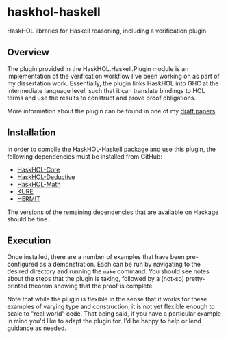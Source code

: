 # haskhol-haskell
HaskHOL libraries for Haskell reasoning, including a verification plugin.

## Overview
The plugin provided in the HaskHOL.Haskell.Plugin module is an implementation of the verification workflow I've been working on as part of my dissertation work.
Essentially, the plugin links HaskHOL into GHC at the intermediate language level, such that it can translate bindings to HOL terms and use the results to construct and prove proof obligations.

More information about the plugin can be found in one of my [draft papers](http://ecaustin.github.io/haskhol/papers/proof_plugin.pdf).

## Installation
In order to compile the HaskHOL-Haskell package and use this plugin, the following dependencies must be installed from GitHub:

* [HaskHOL-Core](../../../haskhol-core)
* [HaskHOL-Deductive](../../../haskhol-deductive)
* [HaskHOL-Math](../../../haskhol-math)
* [KURE](../../../../ku-fpg/kure)
* [HERMIT](../../../../ku-fpg/hermit)

The versions of the remaining dependencies that are available on Hackage should be fine.

## Execution
Once installed, there are a number of examples that have been pre-configured as a demonstration.
Each can be run by navigating to the desired directory and running the `make` command.
You should see notes about the steps that the plugin is taking, followed by a (not-so) pretty-printed theorem showing that the proof is complete.

Note that while the plugin is flexible in the sense that it works for these examples of varying type and construction, it is not yet flexible enough to scale to "real world" code.
That being said, if you have a particular example in mind you'd like to adapt the plugin for, I'd be happy to help or lend guidance as needed.
